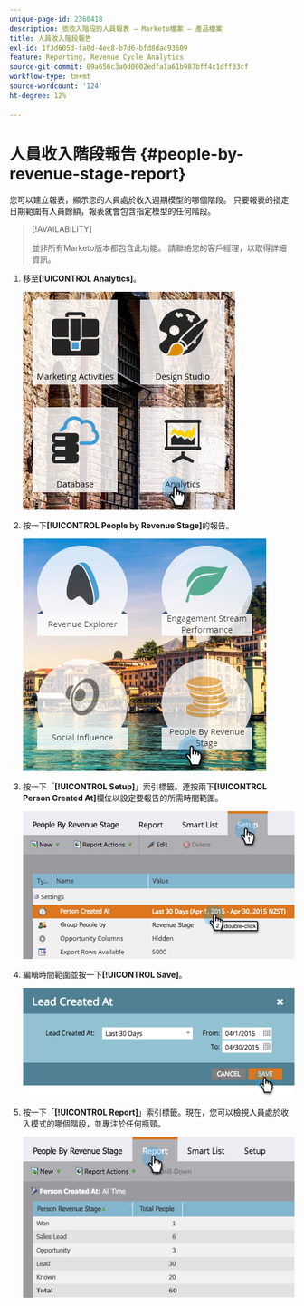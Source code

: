 ```yaml
---
unique-page-id: 2360418
description: 依收入階段的人員報表 — Marketo檔案 — 產品檔案
title: 人員收入階段報告
exl-id: 1f3d605d-fa0d-4ec8-b7d6-bfd8dac93609
feature: Reporting, Revenue Cycle Analytics
source-git-commit: 09a656c3a0d0002edfa1a61b987bff4c1dff33cf
workflow-type: tm+mt
source-wordcount: '124'
ht-degree: 12%

---
```


# 人員收入階段報告 {#people-by-revenue-stage-report}

您可以建立報表，顯示您的人員處於收入週期模型的哪個階段。 只要報表的指定日期範圍有人員餘額，報表就會包含指定模型的任何階段。

>[!AVAILABILITY]
>
>並非所有Marketo版本都包含此功能。 請聯絡您的客戶經理，以取得詳細資訊。

1. 移至&#x200B;**[!UICONTROL Analytics]**。

   ![](assets/image2017-3-27-15-3a43-3a55.png)

1. 按一下&#x200B;**[!UICONTROL People by Revenue Stage]**&#x200B;的報告。

   ![](assets/image2017-3-27-15-3a46-3a27.png)

1. 按一下「**[!UICONTROL Setup]**」索引標籤。連按兩下&#x200B;**[!UICONTROL Person Created At]**&#x200B;欄位以設定要報告的所需時間範圍。

   ![](assets/image2017-3-28-8-3a6-3a23.png)

1. 編輯時間範圍並按一下&#x200B;**[!UICONTROL Save]**。

   ![](assets/image2015-4-29-12-3a11-3a31.png)

1. 按一下「**[!UICONTROL Report]**」索引標籤。現在，您可以檢視人員處於收入模式的哪個階段，並專注於任何瓶頸。

   ![](assets/image2017-3-28-8-3a6-3a48.png)
